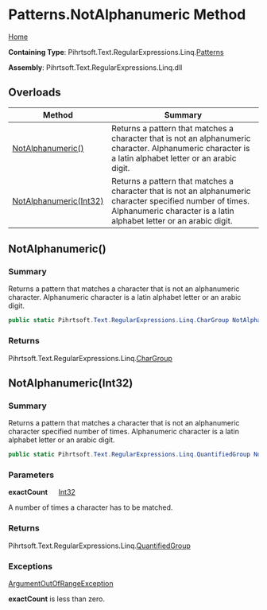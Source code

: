 # Patterns\.NotAlphanumeric Method

[Home](../../../../../../README.md)

**Containing Type**: Pihrtsoft\.Text\.RegularExpressions\.Linq\.[Patterns](../README.md)

**Assembly**: Pihrtsoft\.Text\.RegularExpressions\.Linq\.dll

## Overloads

| Method | Summary |
| ------ | ------- |
| [NotAlphanumeric()](#Pihrtsoft_Text_RegularExpressions_Linq_Patterns_NotAlphanumeric) | Returns a pattern that matches a character that is not an alphanumeric character\. Alphanumeric character is a latin alphabet letter or an arabic digit\. |
| [NotAlphanumeric(Int32)](#Pihrtsoft_Text_RegularExpressions_Linq_Patterns_NotAlphanumeric_System_Int32_) | Returns a pattern that matches a character that is not an alphanumeric character specified number of times\. Alphanumeric character is a latin alphabet letter or an arabic digit\. |

## NotAlphanumeric\(\) <a name="Pihrtsoft_Text_RegularExpressions_Linq_Patterns_NotAlphanumeric"></a>

### Summary

Returns a pattern that matches a character that is not an alphanumeric character\. Alphanumeric character is a latin alphabet letter or an arabic digit\.

```csharp
public static Pihrtsoft.Text.RegularExpressions.Linq.CharGroup NotAlphanumeric()
```

### Returns

Pihrtsoft\.Text\.RegularExpressions\.Linq\.[CharGroup](../../CharGroup/README.md)

## NotAlphanumeric\(Int32\) <a name="Pihrtsoft_Text_RegularExpressions_Linq_Patterns_NotAlphanumeric_System_Int32_"></a>

### Summary

Returns a pattern that matches a character that is not an alphanumeric character specified number of times\. Alphanumeric character is a latin alphabet letter or an arabic digit\.

```csharp
public static Pihrtsoft.Text.RegularExpressions.Linq.QuantifiedGroup NotAlphanumeric(int exactCount)
```

### Parameters

**exactCount** &emsp; [Int32](https://docs.microsoft.com/en-us/dotnet/api/system.int32)

A number of times a character has to be matched\.

### Returns

Pihrtsoft\.Text\.RegularExpressions\.Linq\.[QuantifiedGroup](../../QuantifiedGroup/README.md)

### Exceptions

[ArgumentOutOfRangeException](https://docs.microsoft.com/en-us/dotnet/api/system.argumentoutofrangeexception)

**exactCount** is less than zero\.

